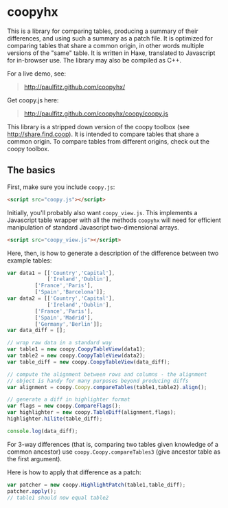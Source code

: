 coopyhx
=======

This is a library for comparing tables, producing a summary of their
differences, and using such a summary as a patch file.  It is
optimized for comparing tables that share a common origin, in other
words multiple versions of the "same" table.  It is written in Haxe,
translated to Javascript for in-browser use.  The library may also be
compiled as C++.

For a live demo, see:
> http://paulfitz.github.com/coopyhx/

Get coopy.js here:
> http://paulfitz.github.com/coopyhx/coopy/coopy.js

This library is a stripped down version of the coopy toolbox (see
http://share.find.coop).  It is intended to compare tables that share
a common origin.  To compare tables from different origins, check out
the coopy toolbox.

The basics
----------

First, make sure you include `coopy.js`:
```html
<script src="coopy.js"></script>
```

Initially, you'll probably also want `coopy_view.js`.  This implements
a Javascript table wrapper with all the methods `coopyhx` will need for 
efficient manipulation of standard Javascript two-dimensional arrays.
```html
<script src="coopy_view.js"></script>
```

Here, then, is how to generate a description of the difference
between two example tables:
```js
var data1 = [['Country','Capital'],
    	     ['Ireland','Dublin'],
	     ['France','Paris'],
	     ['Spain','Barcelona']];
var data2 = [['Country','Capital'],
    	     ['Ireland','Dublin'],
	     ['France','Paris'],
	     ['Spain','Madrid'],
	     ['Germany','Berlin']];
var data_diff = [];

// wrap raw data in a standard way
var table1 = new coopy.CoopyTableView(data1);
var table2 = new coopy.CoopyTableView(data2);
var table_diff = new coopy.CoopyTableView(data_diff);

// compute the alignment between rows and columns - the alignment
// object is handy for many purposes beyond producing diffs
var alignment = coopy.Coopy.compareTables(table1,table2).align();

// generate a diff in highlighter format
var flags = new coopy.CompareFlags();
var highlighter = new coopy.TableDiff(alignment,flags);
highlighter.hilite(table_diff);

console.log(data_diff);
```

For 3-way differences (that is, comparing two tables given knowledge
of a common ancestor) use `coopy.Coopy.compareTables3` (give ancestor
table as the first argument).

Here is how to apply that difference as a patch:
```js
var patcher = new coopy.HighlightPatch(table1,table_diff);
patcher.apply();
// table1 should now equal table2
```
